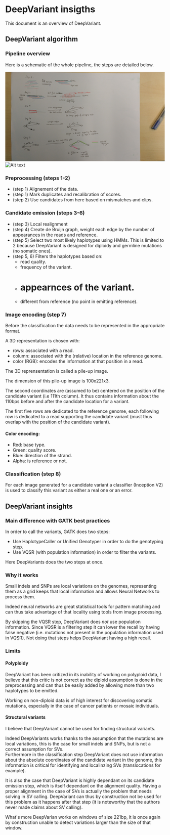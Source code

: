 # DeepVariant insigths

This document is an overview of DeepVariant.

## DeepVariant algorithm

### Pipeline overview

Here is a schematic of the whole pipeline, the steps are detailed below.

![Alt text](Images/DeepVariant_first_steps.jpg?raw=true "Pipeline part 1")
![Alt text](Images/path/to/DeepVriant_last_steps.jpg?raw=true "Pipelin part 2")

### Preprocessing (steps 1-2)

- (step 1) Alignement of the data.
- (step 1) Mark duplicates and recalibration of scores.
- (step 2) Use candidates from here based on mismatches and clips.

### Candidate emission (steps 3-6)

- (step 3) Local realignment
- (step 4) Create de Bruijn graph, weight each edge by the number of appearances in the reads and reference.
- (step 5) Select two most likely haplotypes using HMMs. This is limited to 2 because DeepVariant is designed
  for diploidy and germline mutations (no somatic ones).
- (step 5, 6) Filters the haplotypes based on:
    - read quality.
    - frequency of the variant.
    - # appearnces of the variant.
    - different from reference (no point in emitting reference).

### Image encoding (step 7)

Before the classification the data needs to be represented in the appropriate format.

A 3D representation is chosen with:

- rows: associated with a read.
- column: associated with the (relative) location in the reference genome.
- color (RGB): encodes the information at that position in a read.

The 3D reprensentation is called a pile-up image.

The dimension of this pile-up image is 100x221x3.

The second coordinates are (assumed to be) centered on the position of the candidate variant
(i.e 111th column). It thus contains information about the 110bps before and after the candidate
location for a variant.

The first five rows are dedicated to the reference genome, each following row is dedicated to a read
supporting the candidate variant (must thus overlap with the position of the candidate variant).

#### Color encoding:

- Red: base type.
- Green: quality score.
- Blue: direction of the strand.
- Alpha: is reference or not.

### Classification (step 8)

For each image generated for a candidate variant a classifier (Inception V2) is used to classify
this variant as either a real one or an error.

## DeepVariant insights

### Main difference with GATK best practices

In order to call the variants, GATK does two steps:

- Use HaplotypeCaller or Unified Genotyper in order to do the genotyping step.
- Use VQSR (with population information) in order to filter the variants.

Here DeepVariants does the two steps at once.

### Why it works

Small indels and SNPs are local variations on the genomes, representing them as a grid keeps
that local information and allows Neural Networks to process them.

Indeed neural networks are great statistical tools for pattern matching and can thus take advantage
of that locality using tools from image processing.

By skipping the VQSR step, DeepVariant does *not* use population information. Since VQSR is a
filtering step it can lower the recall by having false negative (i.e. mutations not present in the
population information used in VQSR). Not doing that steps helps DeepVariant having a high recall.

### Limits

#### Polyploidy

DeepVariant has been critized in its inability of working on polyploid data, I believe that this
critic is not correct as the diploid assumption is done in the preprocessing and can thus be easily
added by allowing more than two haplotypes to be emitted.

Working on non-diploid data is of high interest for discovering somatic mutations, especially in the
case of cancer patients or mosaic individuals.

#### Structural variants

I believe that DeepVariant cannot be used for finding structural variants.

Indeed DeepVariants works thanks to the assumption that the mutations are local variations, this is
the case for small indels and SNPs, but is not a correct assumption for SVs.  
Furthermore in the classification step DeepVariant does not use information about the absolute
coordinates of the candidate variant in the genome, this information is critical for identifying and
localinzing SVs (translocations for example).

It is also the case that DeepVariant is highly dependant on its candidate emission step, which is
itself dependant on the alignment quality. Having a proper alignment in the case of SVs is actually
the problem that needs solving in SV calling. DeepVariant can thus by construction not be used for
this problem as it happens after that step (it is noteworthy that the authors never made claims
about SV calling).

What's more DeepVarian works on windows of size 221bp, it is once again by construction unable to
detect variations larger than the size of that window.
